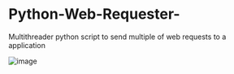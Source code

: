 # Python-Web-Requester-
Multithreader python script to send multiple of web requests to a application  

![image](https://user-images.githubusercontent.com/75425513/228817879-f3249e53-0ba0-4f95-891d-5ccb48e9360c.png)
